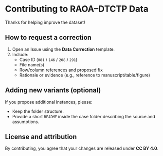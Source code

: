 # Contributing to RAOA–DTCTP Data

Thanks for helping improve the dataset!

## How to request a correction
1. Open an Issue using the **Data Correction** template.
2. Include:
   - Case ID (`081` / `146` / `208` / `291`)
   - File name(s)
   - Row/column references and proposed fix
   - Rationale or evidence (e.g., reference to manuscript/table/figure)

## Adding new variants (optional)
If you propose additional instances, please:
- Keep the folder structure.
- Provide a short `README` inside the case folder describing the source and assumptions.

## License and attribution
By contributing, you agree that your changes are released under **CC BY 4.0**.
